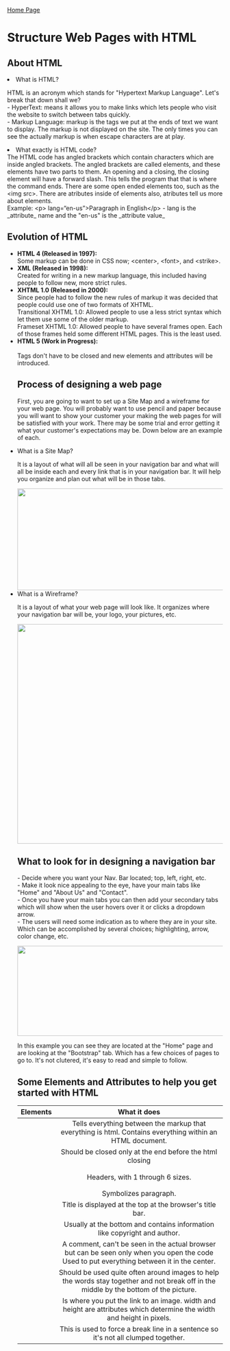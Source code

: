 [Home Page](README.md)
<html>
<title>DISCUSSION_04</title>
            <h1>Structure Web Pages with HTML</h1>
    <body>
            <h2>About HTML</h2>
            <li>What is HTML?</li>
    <p>
    HTML is an acronym which stands for "Hypertext Markup Language". Let's break that down shall we?<br>
    - HyperText: means it allows you to make links which lets people who visit the website to switch between tabs quickly.<br>
    - Markup Language: markup is the tags we put at the ends of text we want to display. The markup is not displayed on the site. The only times you can see the actually markup is when escape characters are at play. 
                <li>What exactly is HTML code?</li>
    The HTML code has angled brackets which contain characters which are inside angled brackets. The angled brackets are called elements, and these elements have two parts to them. An opening and a closing, the closing element will have a forward slash. This tells the program that that is where the command ends. There are some open ended elements too, such as the &lt;img src&gt;. There are atributes inside of elements also, atributes tell us more about elements. <br>
    Example: &lt;p&gt; lang=&ldquo;en-us&rdquo;&gt;Paragraph in English&lt;/p&gt;
    - lang is the _attribute_ name and the "en-us" is the _attribute value_
    </p>
            <h2>Evolution of HTML</h2>
    <ul>
    <li><b>HTML 4 (Released in 1997):</b></li>
            Some markup can be done in CSS now; &lt;center&gt;, &lt;font&gt;, and &lt;strike&gt;.
    <li><b>XML (Released in 1998):</b></li>
            Created for writing in a new markup language, this included having people to follow new, more strict rules. <br>
    <li><b>XHTML 1.0 (Released in 2000):</b></li>
            Since people had to follow the new rules of markup it was decided that people could use one of two formats of XHTML. <br>
                Transitional XHTML 1.0: Allowed people to use a less strict syntax which let them use some of the older markup.<br>
                Frameset XHTML 1.0: Allowed people to have several frames open. Each of those frames held some different HTML pages. This is the least used.<br>
    <li><b>HTML 5 (Work in Progress):</b></li> <br>
            Tags don't have to be closed and new elements and attributes will be introduced. 
    </p>
            <h2>Process of designing a web page</h2>
    <p>
        First, you are going to want to set up a Site Map and a wireframe for your web page. You will probably want to use pencil and paper because you will want to show your customer your making the web pages for will be satisfied with your work. There may be some trial and error getting it what your customer's expectations may be. Down below are an example of each. 
    </p>
        <li>What is a Site Map?</li>
     <p>
        It is a layout of what will all be seen in your navigation bar and what will all be inside each and every link that is in your navigation bar. It will help you organize and plan out what will be in those tabs. 
    </p>
        <div style="text-align: center;">
         <img src="https://miro.medium.com/max/490/0*fmTh6pyS31Q3ShmG.jpg" width="490" height="237">
         </div>
                <li> What is a Wireframe?</li>
    <p>
        It is a layout of what your web page will look like. It organizes where your navigation bar will be, your logo, your pictures, etc.
    </p>
        <div style="text-align: center;">
         <img src="https://moqups.com/blog/wp-content/uploads/2020/02/Screen4b.png" width="512" height="512"> 
         </div>
             <h2>What to look for in designing a navigation bar</h2>
    <p>
        - Decide where you want your Nav. Bar located; top, left, right, etc.<br>
        - Make it look nice appealing to the eye, have your main tabs like "Home" and "About Us" and "Contact".<br>
        - Once you have your main tabs you can then add your secondary tabs which will show when the user hovers over it or clicks a dropdown arrow.<br>
        - The users will need some indication as to where they are in your site. Which can be accomplished by several choices; highlighting, arrow, color change, etc.  
    </p>
        <div style="text-align: center;">
    <img src="https://www.jquery-az.com/wp-content/uploads/2015/11/9.3-Bootstrap-navbar-custom.png" width="943" height="210">
         </div>
    <p>
    In this example you can see they are located at the "Home" page and are looking at the "Bootstrap" tab. Which has a few choices of pages to go to. It's not clutered, it's easy to read and simple to follow.</p>
    <h2>Some Elements and Attributes to help you get started with HTML</h2>
    </body>
</html>

|     Elements     |        What it does       |
|:------------------|:------------------:|
|<html></html>  | Tells everything between the markup that everything is html.  Contains everything within an HTML document.        |
|<body></body>                | Should be closed only at the end before the html closing  |
|<h1></h1>                    | Headers, with 1 through 6 sizes. |
|<p></p>                      | Symbolizes paragraph. |
|<title></title>              | Title is displayed at the top at the browser's title bar. |
|<footer></footer>            | Usually at the bottom and contains information like copyright and author. |
|<!-- -->                     | A comment, can't be seen in the actual browser but can be seen only when you open the code	Used to put everything between it in the center. |
|<div style="text-align: center;"><div> | Should be used quite often around images to help the words stay together and not break off in the middle by the bottom of the picture. |
|<img src="" width="number" height="number">  | Is where you put the link to an image.  width and height are attributes which determine the width and height in pixels.	 |
|</br>  |This is used to force a break line in a sentence so it's not all clumped together.    |